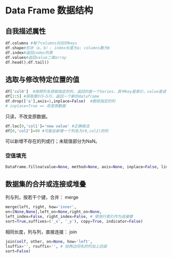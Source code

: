 # Data Frame 数据结构

## 自我描述属性

```py
df.columns #每个columns对应的keys
df.shape#形状（a，b）; index长度为a; columns数为b
df.index#返回index列表
df.values#返回value二维array
df.head();df.tail()
```

## 选取与修改特定位置的值

```py
df['col0']  #按照列名获取指定的列，返回的是一个Series，其中key是索引，value是该列对应的字段值
df[2:5] #获取第3行~5行，返回一个新的dataframe
df.drop(['a'],axis=1,inplace=False)  #删除指定的列
# inplace=True => 改变原数据
```

只读，不改变原数据。

```py
df.loc[0,'col1']='new value' #正确做法
df[0,'col2']=99 #可能会新增一个列名为(0,col2)的列
```

可以新增不存在的列或行；未赋值部分为NaN。

### 空值填充
```py
DataFrame.fillna(value=None, method=None, axis=None, inplace=False, limit=None, downcast=None, **kwargs)
```

## 数据集的合并或连接或堆叠

列与列，按若干个键，合并： merge

```py
merge(left, right, how='inner',
on=[None,None],left_on=None,right_on=None,
left_index=False, right_index=False, # 使用行索引作为连接键
sort=True,suffixes=('_x', '_y'), copy=True, indicator=False)
```

相同长度，列与列，直接连接： join

```py
join(self, other, on=None, how='left',
lsuffix='', rsuffix='', # 给两边同名的列加上后缀
sort=False)
```
